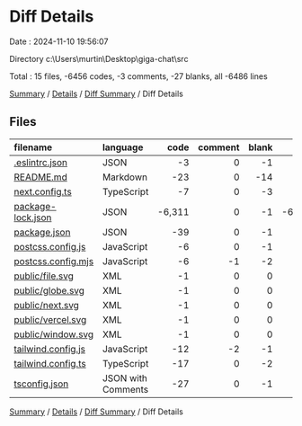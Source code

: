 # Diff Details

Date : 2024-11-10 19:56:07

Directory c:\\Users\\murtin\\Desktop\\giga-chat\\src

Total : 15 files,  -6456 codes, -3 comments, -27 blanks, all -6486 lines

[Summary](results.md) / [Details](details.md) / [Diff Summary](diff.md) / Diff Details

## Files
| filename | language | code | comment | blank | total |
| :--- | :--- | ---: | ---: | ---: | ---: |
| [.eslintrc.json](/.eslintrc.json) | JSON | -3 | 0 | -1 | -4 |
| [README.md](/README.md) | Markdown | -23 | 0 | -14 | -37 |
| [next.config.ts](/next.config.ts) | TypeScript | -7 | 0 | -3 | -10 |
| [package-lock.json](/package-lock.json) | JSON | -6,311 | 0 | -1 | -6,312 |
| [package.json](/package.json) | JSON | -39 | 0 | -1 | -40 |
| [postcss.config.js](/postcss.config.js) | JavaScript | -6 | 0 | -1 | -7 |
| [postcss.config.mjs](/postcss.config.mjs) | JavaScript | -6 | -1 | -2 | -9 |
| [public/file.svg](/public/file.svg) | XML | -1 | 0 | 0 | -1 |
| [public/globe.svg](/public/globe.svg) | XML | -1 | 0 | 0 | -1 |
| [public/next.svg](/public/next.svg) | XML | -1 | 0 | 0 | -1 |
| [public/vercel.svg](/public/vercel.svg) | XML | -1 | 0 | 0 | -1 |
| [public/window.svg](/public/window.svg) | XML | -1 | 0 | 0 | -1 |
| [tailwind.config.js](/tailwind.config.js) | JavaScript | -12 | -2 | -1 | -15 |
| [tailwind.config.ts](/tailwind.config.ts) | TypeScript | -17 | 0 | -2 | -19 |
| [tsconfig.json](/tsconfig.json) | JSON with Comments | -27 | 0 | -1 | -28 |

[Summary](results.md) / [Details](details.md) / [Diff Summary](diff.md) / Diff Details